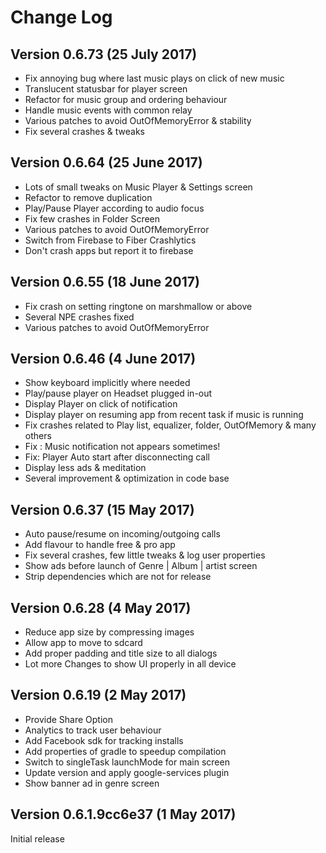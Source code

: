 Change Log
==========

Version 0.6.73 (25 July 2017) 
----------------------------
- Fix annoying bug where last music plays on click of new music
- Translucent statusbar for player screen
- Refactor for music group and ordering behaviour
- Handle music events with common relay 
- Various patches to avoid OutOfMemoryError & stability
- Fix several crashes & tweaks

Version 0.6.64 (25 June 2017) 
----------------------------
- Lots of small tweaks on Music Player & Settings screen
- Refactor to remove duplication 
- Play/Pause Player according to audio focus
- Fix few crashes in Folder Screen
- Various patches to avoid OutOfMemoryError
- Switch from Firebase to Fiber Crashlytics
- Don't crash apps but report it to firebase 

Version 0.6.55 (18 June 2017) 
----------------------------
- Fix crash on setting ringtone on marshmallow or above
- Several NPE crashes fixed
- Various patches to avoid OutOfMemoryError

Version 0.6.46 (4 June 2017) 
----------------------------
- Show keyboard implicitly where needed
- Play/pause player on Headset plugged in-out
- Display Player on click of notification 
- Display player on resuming app from recent task if music is running
- Fix crashes related to Play list, equalizer, folder, OutOfMemory & many others
- Fix : Music notification not appears sometimes!
- Fix: Player Auto start after disconnecting call
- Display less ads & meditation
- Several improvement & optimization in code base

Version 0.6.37 (15 May 2017) 
----------------------------
- Auto pause/resume on incoming/outgoing calls
- Add flavour to handle free & pro app
- Fix several crashes, few little tweaks & log user properties
- Show ads before launch of Genre | Album | artist screen
- Strip dependencies which are not for release

Version 0.6.28 (4 May 2017) 
----------------------------
- Reduce app size by compressing images
- Allow app to move to sdcard
- Add proper padding and title size to all dialogs
- Lot more Changes to show UI properly in all device

Version 0.6.19 (2 May 2017) 
----------------------------
- Provide Share Option
- Analytics to track user behaviour
- Add Facebook sdk for tracking installs
- Add properties of gradle to speedup compilation
- Switch to singleTask launchMode for main screen
- Update version and apply google-services plugin 
- Show banner ad in genre screen

Version 0.6.1.9cc6e37 (1 May 2017) 
----------------------------
Initial release


